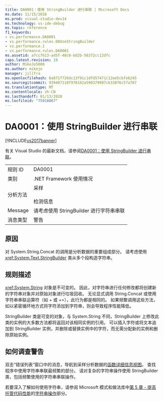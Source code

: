 ```yaml
---
title: DA0001：使用 StringBuilder 进行串联 | Microsoft Docs
ms.date: 11/15/2016
ms.prod: visual-studio-dev14
ms.technology: vs-ide-debug
ms.topic: reference
f1_keywords:
- vs.performance.DA0001
- vs.performance.rules.DAUseStringBuilder
- vs.performance.1
- vs.performance.rules.DA0001
ms.assetid: a7cc7613-ad5f-48c8-bd2b-56372cc12dfc
caps.latest.revision: 19
author: MikeJo5000
ms.author: mikejo
manager: jillfra
ms.openlocfilehash: 6a871f726dc13f91c1dfd57471c12ee5cbfeb245
ms.sourcegitcommit: 939407118f978162a590379997cb33076c57a707
ms.translationtype: MT
ms.contentlocale: zh-CN
ms.lasthandoff: 01/13/2020
ms.locfileid: "75918867"
---
```

# <a name="da0001-use-stringbuilder-for-concatenations"></a>DA0001：使用 StringBuilder 进行串联
[!INCLUDE[vs2017banner](../includes/vs2017banner.md)]

有关 Visual Studio 的最新文档，请参阅[DA0001：使用 StringBuilder 进行串联](/visualstudio/profiling/da0001-use-stringbuilder-for-concatenations)。  
  
|||  
|-|-|  
|规则 ID|DA0001|  
|类别|.NET Framework 使用情况|  
|分析方法|采样<br /><br /> 检测信息|  
|Message|请考虑使用 StringBuilder 进行字符串串联|  
|消息类型|警告|  
  
## <a name="cause"></a>原因  
 对 System.String.Concat 的调用是分析数据的重要组成部分。 请考虑使用 <xref:System.Text.StringBuilder> 类从多个段构造字符串。  
  
## <a name="rule-description"></a>规则描述  
 <xref:System.String> 对象是不可变的。 因此，对字符串进行任何修改都将创建新的字符串对象并对原始对象进行垃圾回收。 无论显式调用 String.Concat 或使用字符串串联运算符（如 + 或 +=），此行为都是相同的。 如果频繁调用这些方法，如以紧密循环地方式将字符添加到字符串，则会导致程序性能降低。  
  
 StringBuilder 类是可变的对象，与 System.String 不同，StringBuilder 上修改此类的实例的大多数方法都将返回对该相同实例的引用。 可以插入字符或将文本追加到 StringBuilder 实例，并删除或替换实例中的字符，而无需分配新的实例和删除原始实例。  
  
## <a name="how-to-investigate-a-warning"></a>如何调查警告  
 双击“错误列表”窗口中的消息，导航到采样分析数据的[函数详细信息视图](../profiling/function-details-view.md)。 查找程序中使用字符串串联最频繁的部分。 请对复杂的字符串操作使用 StringBuilder 类，包括频繁使用的字符串串联操作。  
  
 若要深入了解如何使用字符串，请参阅 Microsoft 模式和做法库中[第 5 章 - 提高托管代码性能](https://msdn.microsoft.com/library/ms998547.aspx)的[字符串操作](https://msdn.microsoft.com/library/ms998547.aspx#scalenetchapt05_topic26)部分。
